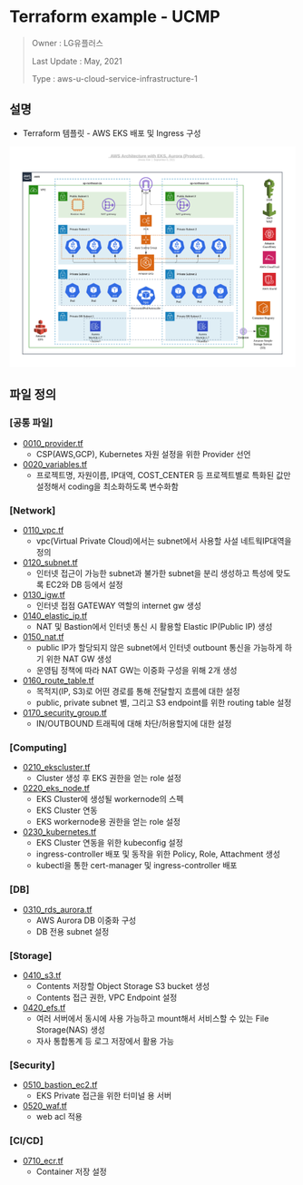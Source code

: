 # Terraform example - UCMP

> Owner : LG유플러스
>
> Last Update : May, 2021
>
> Type : aws-u-cloud-service-infrastructure-1

## 설명

- Terraform 템플릿 - AWS EKS 배포 및 Ingress 구성

![image](./Template_UCSI_1_prd.jpeg)

## 파일 정의

### [공통 파일]

- [0010_provider.tf](https://github.com/ucmp-template-repos/tf-aws-eks-ingress/blob/main/0010_provider.tf) 
  - CSP(AWS,GCP), Kubernetes 자원 설정을 위한 Provider 선언
- [0020_variables.tf](https://github.com/ucmp-template-repos/tf-aws-eks-ingress/blob/main/0020_variables.tf)
  - 프로젝트명, 자원이름, IP대역, COST_CENTER 등 프로젝트별로 특화된 값만 설정해서 coding을 최소화하도록 변수화함

### [Network]

- [0110_vpc.tf](https://github.com/ucmp-template-repos/tf-aws-eks-ingress/blob/main/0110_vpc.tf)
  - vpc(Virtual Private Cloud)에서는 subnet에서 사용할 사설 네트웍IP대역을 정의
- [0120_subnet.tf](https://github.com/ucmp-template-repos/tf-aws-eks-ingress/blob/main/0120_subnet.tf)
  - 인터넷 접근이 가능한 subnet과 불가한 subnet을 분리 생성하고 특성에 맞도록 EC2와 DB 등에서 설정
- [0130_igw.tf](https://github.com/ucmp-template-repos/tf-aws-eks-ingress/blob/main/0130_igw.tf)
  - 인터넷 접점 GATEWAY 역할의 internet gw 생성
- [0140_elastic_ip.tf](https://github.com/ucmp-template-repos/tf-aws-eks-ingress/blob/main/0140_elastic_ip.tf)
  - NAT 및 Bastion에서 인터넷 통신 시 활용할 Elastic IP(Public IP) 생성
- [0150_nat.tf](https://github.com/ucmp-template-repos/tf-aws-eks-ingress/blob/main/0150_nat.tf)
  - public IP가 할당되지 않은 subnet에서 인터넷 outbount 통신을 가능하게 하기 위한 NAT GW 생성
  - 운영팀 정책에 따라 NAT GW는 이중화 구성을 위해 2개 생성
- [0160_route_table.tf](https://github.com/ucmp-template-repos/tf-aws-eks-ingress/blob/main/0160_route_table.tf) 
  - 목적지(IP, S3)로 어떤 경로를 통해 전달할지 흐름에 대한 설정
  - public, private subnet 별, 그리고 S3 endpoint를 위한 routing table 설정
- [0170_security_group.tf](https://github.com/ucmp-template-repos/tf-aws-eks-ingress/blob/main/0170_security_group.tf)
  - IN/OUTBOUND 트래픽에 대해 차단/허용할지에 대한 설정

### [Computing]

- [0210_ekscluster.tf](https://github.com/ucmp-template-repos/tf-aws-eks-ingress/blob/main/0210_ekscluster.tf)
  - Cluster 생성 후 EKS 권한을 얻는 role 설정
- [0220_eks_node.tf](https://github.com/ucmp-template-repos/tf-aws-eks-ingress/blob/main/0220_eks_node.tf) 
  - EKS Cluster에 생성될 workernode의 스펙
  - EKS Cluster 연동
  - EKS workernode용 권한을 얻는 role 설정
- [0230_kubernetes.tf](https://github.com/ucmp-template-repos/tf-aws-eks-ingress/blob/main/0230_kubernetes.tf) 
  - EKS Cluster 연동을 위한 kubeconfig 설정
  - ingress-controller 배포 및 동작을 위한 Policy, Role, Attachment 생성
  - kubectl을 통한 cert-manager 및 ingress-controller 배포

### [DB]

- [0310_rds_aurora.tf](https://github.com/ucmp-template-repos/tf-aws-eks-ingress/blob/main/0310_rds_aurora.tf) 
  - AWS Aurora DB 이중화 구성
  - DB 전용 subnet 설정

### [Storage]

- [0410_s3.tf](https://github.com/ucmp-template-repos/tf-aws-eks-ingress/blob/main/0410_s3.tf) 
  - Contents 저장할 Object Storage S3 bucket 생성
  - Contents 접근 권한, VPC Endpoint 설정
- [0420_efs.tf](https://github.com/ucmp-template-repos/tf-aws-eks-ingress/blob/main/0420_efs.tf) 
  - 여러 서버에서 동시에 사용 가능하고 mount해서 서비스할 수 있는 File Storage(NAS) 생성
  - 자사 통합통계 등 로그 저장에서 활용 가능

### [Security]

- [0510_bastion_ec2.tf](https://github.com/ucmp-template-repos/tf-aws-eks-ingress/blob/main/0510_bastion_ec2.tf) 
  - EKS Private 접근을 위한 터미널 용 서버
- [0520_waf.tf](https://github.com/ucmp-template-repos/tf-aws-eks-ingress/blob/main/0520_waf.tf) 
  - web acl 적용

### [CI/CD]

- [0710_ecr.tf](https://github.com/ucmp-template-repos/tf-aws-eks-ingress/blob/main/0710_ecr.tf) 
  - Container 저장 설정

